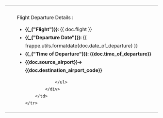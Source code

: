 

<table class="panel-body" border="0" cellpadding="0" cellspacing="0" width="100%">
    <tr height="12"></tr>
    <tr>
        <td width="15"></td>
        <td>
            <div>
                <p>Flight Departure Details :</p>
                <ul class="list-unstyled" style="line-height: 1.7">
                    <li><b>{{_("Flight")}}: </b>{{ doc.flight }}</li>
                    <li><b>{{_("Departure Date")}}: </b>{{ frappe.utils.formatdate(doc.date_of_departure) }}</li>
                    <li><b>{{_("Time of Departure")}}: {{doc.time_of_departure}}</b> </li>
                    <li><b>{{doc.source_airport}}->{{doc.destination_airport_code}}</b> </li>
                    
                </ul>
            </div>
        </td>
    </tr>
</table>
